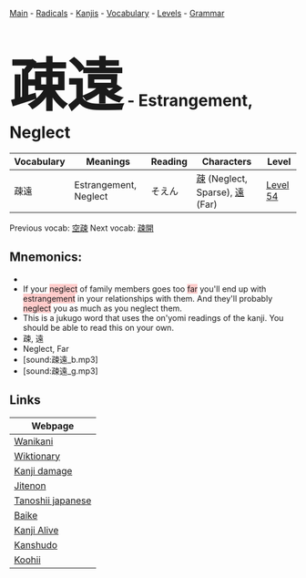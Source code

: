 <style> bigfont {font-size: 100px}</style>
[Main](../README.md) -
[Radicals](../radicals.md) -
[Kanjis](../kanjis.md) -
[Vocabulary](../vocabulary.md) -
[Levels](../levels.md) -
[Grammar](../grammar.md)
# <bigfont> 疎遠</bigfont> - Estrangement, Neglect 

| Vocabulary | Meanings | Reading | Characters | Level |
| --- | --- | --- | --- | --- |
| 疎遠 | Estrangement, Neglect | そえん |  [疎](../kanjis/疎.md) (Neglect, Sparse), [遠](../kanjis/遠.md) (Far) | [Level 54](../levels/wk_level54.md) |

Previous vocab: [空疎](空疎.md) Next vocab: [疎開](疎開.md) 

## Mnemonics:

* 
* If your <span style="background-color:#ffcccb"> neglect</span> of family members goes too <span style="background-color:#ffcccb"> far</span> you'll end up with <span style="background-color:#ffcccb"> estrangement</span> in your relationships with them. And they'll probably <span style="background-color:#ffcccb"> neglect</span> you as much as you neglect them.
* This is a jukugo word that uses the on'yomi readings of the kanji. You should be able to read this on your own.
* 疎, 遠
* Neglect, Far
* [sound:疎遠_b.mp3]
* [sound:疎遠_g.mp3]


## Links 

| Webpage |
| --- |
| [Wanikani          ](https://www.wanikani.com/kanji/疎遠) |
| [Wiktionary        ](https://en.wiktionary.org/wiki/疎遠) |
| [Kanji damage      ](http://www.kanjidamage.com/kanji/search?utf8=✓&q=疎遠) |
| [Jitenon           ](https://jitenon.com/kanji/疎遠) |
| [Tanoshii japanese ](https://www.tanoshiijapanese.com/dictionary/kanji.cfm?k=疎遠) |
| [Baike             ](https://baike.baidu.com/item/疎遠) |
| [Kanji Alive       ](https://app.kanjialive.com/疎遠) |
| [Kanshudo          ](https://www.kanshudo.com/searchmn?q=疎遠) |
| [Koohii            ](https://kanji.koohii.com/study/kanji/疎遠) |
